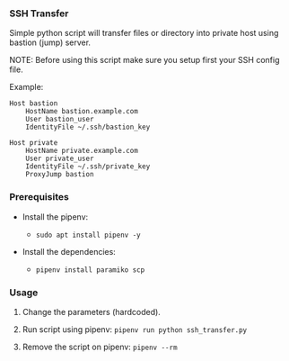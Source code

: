 ### SSH Transfer
Simple python script will transfer files or directory into private host using bastion (jump) server.

NOTE: Before using this script make sure you setup first your SSH config file.

Example:
```
Host bastion
    HostName bastion.example.com
    User bastion_user
    IdentityFile ~/.ssh/bastion_key

Host private
    HostName private.example.com
    User private_user
    IdentityFile ~/.ssh/private_key
    ProxyJump bastion
```
### Prerequisites
- Install the pipenv:

    - ``` sudo apt install pipenv -y ```
- Install the dependencies: 

    - ``` pipenv install paramiko scp ```

### Usage
1.  Change the parameters (hardcoded).

2.  Run script using pipenv: ``` pipenv run python ssh_transfer.py ```

3.  Remove the script on pipenv: ``` pipenv --rm ```
